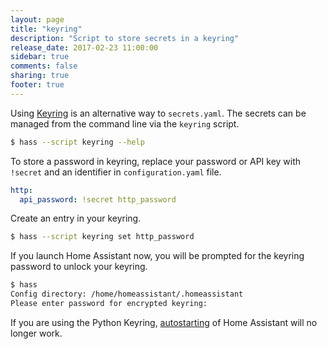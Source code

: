 ```yaml
---
layout: page
title: "keyring"
description: "Script to store secrets in a keyring"
release_date: 2017-02-23 11:00:00
sidebar: true
comments: false
sharing: true
footer: true
---
```


Using [Keyring](https://github.com/jaraco/keyring) is an alternative way to `secrets.yaml`. The secrets can be managed from the command line via the `keyring` script.

```bash
$ hass --script keyring --help
```

To store a password in keyring, replace your password or API key with `!secret` and an identifier in `configuration.yaml` file.

```yaml
http:
  api_password: !secret http_password
```

Create an entry in your keyring.

```bash
$ hass --script keyring set http_password
```

If you launch Home Assistant now, you will be prompted for the keyring password to unlock your keyring.

```bash
$ hass
Config directory: /home/homeassistant/.homeassistant
Please enter password for encrypted keyring:
```

<div class='note warning'>

  If you are using the Python Keyring, [autostarting](/getting-started/autostart/) of Home Assistant will no longer work.

</div>
